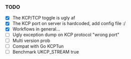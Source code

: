 ### TODO

- [x] The KCP/TCP toggle is ugly af
- [x] The KCP port on server is hardcoded, add config file :/
- [x] Workflows in general...
- [ ] Ugly exception dump on KCP protocol "wrong port"
- [ ] Multi version prob
- [ ] Compat with Go KCPTun
- [ ] Benchmark UKCP_STREAM true
